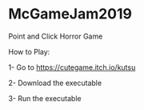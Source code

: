 # McGameJam2019
Point and Click Horror Game

How to Play:

1- Go to https://cutegame.itch.io/kutsu

2- Download the executable

3- Run the executable
